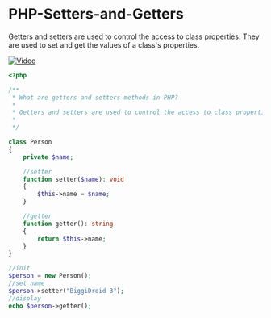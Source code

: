 # PHP-Setters-and-Getters
Getters and setters are used to control the access to class properties. They are used to set and get the values of a class's properties.

[![Video](https://img.youtube.com/vi/19KmJghCHdE/maxresdefault.jpg)](https://www.youtube.com/watch?v=19KmJghCHdE)

```php
<?php

/**
 * What are getters and setters methods in PHP?
 * 
 * Getters and setters are used to control the access to class properties. They are used to set and get the values of a class's properties.
 * 
 */

class Person
{
    private $name;

    //setter
    function setter($name): void
    {
        $this->name = $name;
    }

    //getter
    function getter(): string
    {
        return $this->name;
    }
}

//init
$person = new Person();
//set name 
$person->setter("BiggiDroid 3");
//display
echo $person->getter();


```

